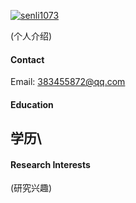 

[![senli1073](https://img.shields.io/badge/senli1073-github-blue?logo=github)](https://github.com/yvyoil)

(个人介绍)

#### Contact

Email: 383455872@qq.com

#### Education
学历\
-

#### Research Interests
(研究兴趣)

